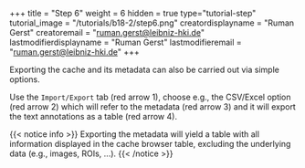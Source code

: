 +++
title = "Step 6"
weight = 6
hidden = true
type="tutorial-step"
tutorial_image = "/tutorials/b18-2/step6.png"
creatordisplayname = "Ruman Gerst"
creatoremail = "ruman.gerst@leibniz-hki.de"
lastmodifierdisplayname = "Ruman Gerst"
lastmodifieremail = "ruman.gerst@leibniz-hki.de"
+++

Exporting the cache and its metadata can also be carried out via simple options. 

Use the `Import/Export` tab (red arrow 1), choose e.g., the CSV/Excel option (red arrow 2) which will refer to the metadata (red arrow 3) and it will export the text annotations as a table (red arrow 4).

{{< notice info >}}
Exporting the metadata will yield a table with all information displayed in the cache browser table, excluding the underlying data (e.g., images, ROIs, ...).
{{< /notice >}}